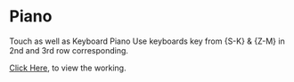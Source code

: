# Piano
Touch as well as Keyboard Piano
Use keyboards key from {S-K} & {Z-M} in 2nd and 3rd row corresponding.

<a href="https://piano-practice.netlify.app/">Click Here</a>, to view the working.
